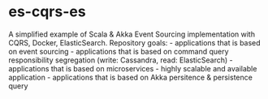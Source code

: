 # es-cqrs-es
A simplified example of Scala &amp; Akka Event Sourcing implementation with CQRS, Docker, ElasticSearch. Repository goals: - applications that is based on event sourcing - applications that is based on command query responsibility segregation (write: Cassandra, read: ElasticSearch) - applications that is based on microservices - highly scalable and available application - applications that is based on Akka persitence &amp; persistence query
